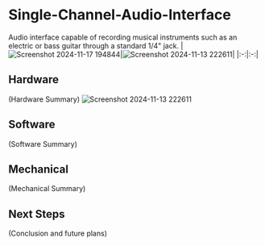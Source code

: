 # Single-Channel-Audio-Interface
Audio interface capable of recording musical instruments such as an electric or bass guitar through a standard 1/4" jack. 
|![Screenshot 2024-11-17 194844](https://github.com/user-attachments/assets/7f2c3ac2-0692-4775-ae88-94a690f2c0c8)|![Screenshot 2024-11-13 222611](https://github.com/user-attachments/assets/bff1a9db-08dd-48fd-9192-5f78cd40258e)|
|:-:|:-:|


## Hardware
(Hardware Summary)
![Screenshot 2024-11-13 222611](https://github.com/user-attachments/assets/f5198d7e-fc96-484f-9680-99d215ecc69a)

## Software
(Software Summary)

## Mechanical
(Mechanical Summary)

## Next Steps
(Conclusion and future plans)
